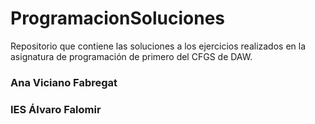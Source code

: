 # ProgramacionSoluciones
Repositorio que contiene las soluciones a los ejercicios realizados en la asignatura de programación de primero del CFGS de DAW.
### Ana Viciano Fabregat
### IES Álvaro Falomir